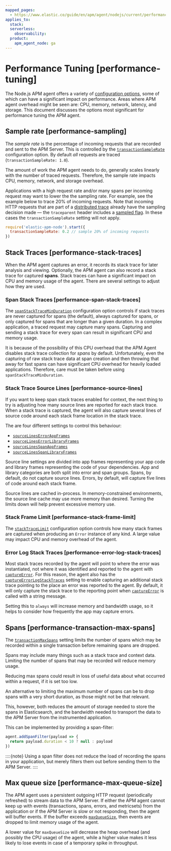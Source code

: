 ```yaml
---
mapped_pages:
  - https://www.elastic.co/guide/en/apm/agent/nodejs/current/performance-tuning.html
applies_to:
  stack:
  serverless:
    observability:
  product:
    apm_agent_node: ga
---
```


# Performance Tuning [performance-tuning]

The Node.js APM agent offers a variety of [configuration options](/reference/configuration.md), some of which can have a significant impact on performance. Areas where APM agent overhead might be seen are: CPU, memory, network, latency, and storage. This document discusses the options most significant for performance tuning the APM agent.


## Sample rate [performance-sampling]

The *sample rate* is the percentage of incoming requests that are recorded and sent to the APM Server. This is controlled by the [`transactionSampleRate`](/reference/configuration.md#transaction-sample-rate) configuration option. By default *all* requests are traced (`transactionSampleRate: 1.0`).

The amount of work the APM agent needs to do, generally scales linearly with the number of traced requests. Therefore, the sample rate impacts CPU, memory, network, and storage overhead.

Applications with a high request rate and/or many spans per incoming request may want to lower the the sampling rate. For example, see the example below to trace 20% of incoming requests. Note that incoming HTTP requests that are part of a [distributed trace](/reference/distributed-tracing.md) already have the sampling decision made — the `traceparent` header includes a [sampled flag](https://w3c.github.io/trace-context/#sampled-flag). In these cases the `transactionSampleRate` setting will not apply.

```js
require('elastic-apm-node').start({
  transactionSampleRate: 0.2 // sample 20% of incoming requests
})
```


## Stack Traces [performance-stack-traces]

When the APM agent captures an error, it records its stack trace for later analysis and viewing. Optionally, the APM agent can also record a stack trace for captured **spans**. Stack traces can have a significant impact on CPU and memory usage of the agent. There are several settings to adjust how they are used.


### Span Stack Traces [performance-span-stack-traces]

The [`spanStackTraceMinDuration`](/reference/configuration.md#span-stack-trace-min-duration) configuration option controls if stack traces are never captured for spans (the default), always captured for spans, or only captured for spans that are longer than a given duration. In a complex application, a traced request may capture many spans. Capturing and sending a stack trace for every span can result in significant CPU and memory usage.

It is because of the possibility of this CPU overhead that the APM Agent disables stack trace collection for *spans* by default. Unfortunately, even the capturing of raw stack trace data at span creation and then throwing that away for fast spans can have significant CPU overhead for heavily loaded applications. Therefore, care must be taken before using `spanStackTraceMinDuration`.


### Stack Trace Source Lines [performance-source-lines]

If you want to keep span stack traces enabled for context, the next thing to try is adjusting how many source lines are reported for each stack trace. When a stack trace is captured, the agent will also capture several lines of source code around each stack frame location in the stack trace.

The are four different settings to control this behaviour:

* [`sourceLinesErrorAppFrames`](/reference/configuration.md#source-context-error-app-frames)
* [`sourceLinesErrorLibraryFrames`](/reference/configuration.md#source-context-error-library-frames)
* [`sourceLinesSpanAppFrames`](/reference/configuration.md#source-context-span-app-frames)
* [`sourceLinesSpanLibraryFrames`](/reference/configuration.md#source-context-span-library-frames)

Source line settings are divided into app frames representing your app code and library frames representing the code of your dependencies. App and library categories are both split into error and span groups. Spans, by default, do not capture source lines. Errors, by default, will capture five lines of code around each stack frame.

Source lines are cached in-process. In memory-constrained environments, the source line cache may use more memory than desired. Turning the limits down will help prevent excessive memory use.


### Stack Frame Limit [performance-stack-frame-limit]

The [`stackTraceLimit`](/reference/configuration.md#stack-trace-limit) configuration option controls how many stack frames are captured when producing an `Error` instance of any kind. A large value may impact CPU and memory overhead of the agent.


### Error Log Stack Traces [performance-error-log-stack-traces]

Most stack traces recorded by the agent will point to where the error was instantiated, not where it was identified and reported to the agent with [`captureError`](/reference/agent-api.md#apm-capture-error). For this reason, the agent also has the [`captureErrorLogStackTraces`](/reference/configuration.md#capture-error-log-stack-traces) setting to enable capturing an additional stack trace pointing to the place an error was reported to the agent. By default, it will only capture the stack trace to the reporting point when [`captureError`](/reference/agent-api.md#apm-capture-error) is called with a string message.

Setting this to `always` will increase memory and bandwidth usage, so it helps to consider how frequently the app may capture errors.


## Spans [performance-transaction-max-spans]

The [`transactionMaxSpans`](/reference/configuration.md#transaction-max-spans) setting limits the number of spans which may be recorded within a single transaction before remaining spans are dropped.

Spans may include many things such as a stack trace and context data. Limiting the number of spans that may be recorded will reduce memory usage.

Reducing max spans could result in loss of useful data about what occurred within a request, if it is set too low.

An alternative to limiting the maximum number of spans can be to drop spans with a very short duration, as those might not be that relevant.

This, however, both reduces the amount of storage needed to store the spans in Elasticsearch, and the bandwidth needed to transport the data to the APM Server from the instrumented application.

This can be implemented by providing a span-filter:

```js
agent.addSpanFilter(payload => {
  return payload.duration < 10 ? null : payload
})
```

::::{note}
Using a span filter does not reduce the load of recording the spans in your application, but merely filters them out before sending them to the APM Server.
::::



## Max queue size [performance-max-queue-size]

The APM agent uses a persistent outgoing HTTP request (periodically refreshed) to stream data to the APM Server. If either the APM agent cannot keep up with events (transactions, spans, errors, and metricsets) from the application or if the APM Server is slow or not responding, then the agent will buffer events. If the buffer exceeds [`maxQueueSize`](/reference/configuration.md#max-queue-size), then events are dropped to limit memory usage of the agent.

A lower value for `maxQueueSize` will decrease the heap overhead (and possibly the CPU usage) of the agent, while a higher value makes it less likely to lose events in case of a temporary spike in throughput.

